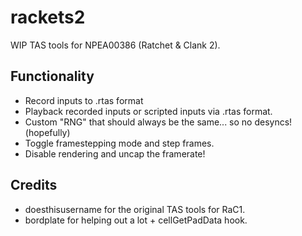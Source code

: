 # rackets2
WIP TAS tools for NPEA00386 (Ratchet & Clank 2).

## Functionality
- Record inputs to .rtas format
- Playback recorded inputs or scripted inputs via .rtas format.
- Custom "RNG" that should always be the same... so no desyncs! (hopefully)
- Toggle framestepping mode and step frames.
- Disable rendering and uncap the framerate!

## Credits
- doesthisusername for the original TAS tools for RaC1.
- bordplate for helping out a lot + cellGetPadData hook.